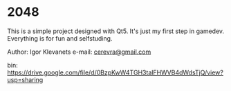 2048
====

This is a simple project designed with Qt5. It's just my first step in gamedev. Everything is for fun and selfstuding.

Author: Igor Klevanets
e-mail: cerevra@gmail.com

bin:
https://drive.google.com/file/d/0BzpKwW4TGH3talFHWVB4dWdsTjQ/view?usp=sharing